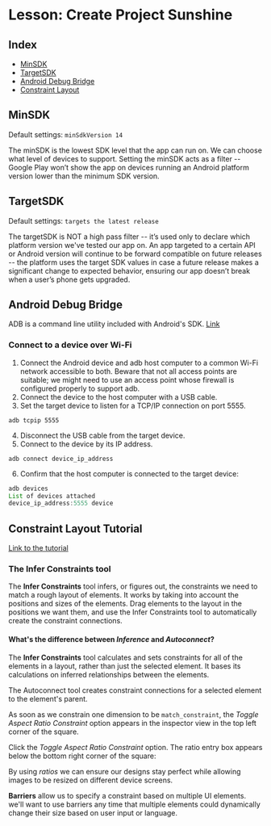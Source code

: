 # Lesson: Create Project Sunshine

## Index
- [MinSDK](https://github.com/fireflyfif/android-dev-challenge/blob/master/ud851-Exercises-student/Lesson01-Favorite-Toys/Article-01.md#minsdk)
- [TargetSDK](https://github.com/fireflyfif/android-dev-challenge/blob/master/ud851-Exercises-student/Lesson01-Favorite-Toys/Article-01.md#targetsdk)
- [Android Debug Bridge](https://github.com/fireflyfif/android-dev-challenge/blob/master/ud851-Exercises-student/Lesson01-Favorite-Toys/Article-01.md#android-debug-bridge)
- [Constraint Layout](https://github.com/fireflyfif/android-dev-challenge/blob/master/ud851-Exercises-student/Lesson01-Favorite-Toys/Article-01.md#constraint-layout-tutorial)

## MinSDK
Default settings: `minSdkVersion 14`

The minSDK is the lowest SDK level that the app can run on. We can choose what level of devices to support. Setting the minSDK acts as a filter -- Google Play won’t show the app on devices running an Android platform version lower than the minimum SDK version.

## TargetSDK
Default settings: `targets the latest release`

The targetSDK is NOT a high pass filter -- it’s used only to declare which platform version we've tested our app on. An app targeted to a certain API or Android version will continue to be forward compatible on future releases -- the platform uses the target SDK values in case a future release makes a significant change to expected behavior, ensuring our app doesn’t break when a user’s phone gets upgraded. 

## Android Debug Bridge
ADB is a command line utility included with Android's SDK. [Link](https://developer.android.com/studio/command-line/adb.html?utm_source=udacity&utm_medium=mooc&utm_term=android&utm_content=adb&utm_campaign=training#wireless)

### Connect to a device over **Wi-Fi**

1. Connect the Android device and adb host computer to a common Wi-Fi network accessible to both. Beware that not all access points are suitable; we might need to use an access point whose firewall is configured properly to support adb.
2. Connect the device to the host computer with a USB cable.
3. Set the target device to listen for a TCP/IP connection on port 5555.

`adb tcpip 5555`

4. Disconnect the USB cable from the target device.
5. Connect to the device by its IP address.

`adb connect device_ip_address`

6. Confirm that the host computer is connected to the target device:

``` java
adb devices
List of devices attached
device_ip_address:5555 device
```

## Constraint Layout Tutorial
[Link to the tutorial](https://codelabs.developers.google.com/codelabs/constraint-layout/#0)

### The Infer Constraints tool

The **Infer Constraints** tool infers, or figures out, the constraints we need to match a rough layout of elements. It works by taking into account the positions and sizes of the elements. Drag elements to the layout in the positions we want them, and use the Infer Constraints tool to automatically create the constraint connections.

#### What's the difference between *Inference* and *Autoconnect*?
The **Infer Constraints**  tool calculates and sets constraints for all of the elements in a layout, rather than just the selected element. It bases its calculations on inferred relationships between the elements.

The Autoconnect  tool creates constraint connections for a selected element to the element's parent.

As soon as we constrain one dimension to be `match_constraint`, the *Toggle Aspect Ratio Constraint* option appears in the inspector view in the top left corner of the square.

Click the *Toggle Aspect Ratio Constraint* option. The ratio entry box appears below the bottom right corner of the square:

By using *ratios* we can ensure our designs stay perfect while allowing images to be resized on different device screens.

**Barriers** allow us to specify a constraint based on multiple UI elements. we'll want to use barriers any time that multiple elements could dynamically change their size based on user input or language.
